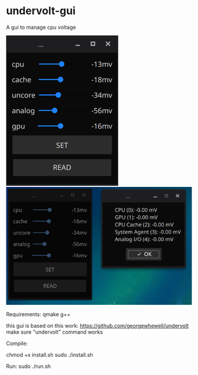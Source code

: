 # undervolt-gui
A gui to manage cpu voltage

![Alt text](pics/demo1.png?raw=true "Sample")
![Alt text](pics/demo2.png?raw=true "Sample")

Requirements:
qmake
g++

this gui is based on this work: 
https://github.com/georgewhewell/undervolt
make sure "undervolt" command works



Compile:

chmod +x install.sh
sudo ./install.sh

Run:
sudo ./run.sh






